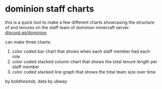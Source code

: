 # dominion staff charts

this is a quick tool to make a few different charts showcasing the structure of and tenures on the staff team of dominion minecraft server. [discord.gg/dominion](discord.gg/dominion)

can make three charts:
1. color coded bar chart that shows when each staff member had each role
2. color coded stacked column chart that shows the total tenure length per staff member
3. color coded stacked line graph that shows the total team size over time

by bobthesnob, data by ubway
